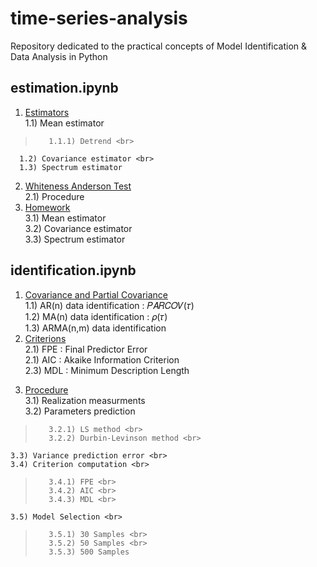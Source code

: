 # time-series-analysis
Repository dedicated to the practical concepts of Model Identification &amp; Data Analysis in Python

## estimation.ipynb
1.  <u>Estimators</u> <br>
      1.1) Mean estimator <br>
>        1.1.1) Detrend <br>
      1.2) Covariance estimator <br>
      1.3) Spectrum estimator
2.  <u>Whiteness Anderson Test</u> <br>
    2.1) Procedure
3.  <u>Homework</u> <br>
    3.1) Mean estimator <br>
    3.2) Covariance estimator <br>
    3.3) Spectrum estimator

## identification.ipynb
1.  <u>Covariance and Partial Covariance</u> <br>
    1.1)    AR(n) data identification : 𝑃𝐴𝑅𝐶𝑂𝑉(𝜏) <br>
    1.2)    MA(n) data identification : 𝜌(𝜏) <br>
    1.3)    ARMA(n,m) data identification
2.  <u>Criterions</u> <br>
    2.1)    FPE : Final Predictor Error <br>
    2.1)    AIC : Akaike Information Criterion <br>
    2.3)    MDL : Minimum Description Length
3)  <u>Procedure</u> <br>
    3.1) Realization measurments <br>
    3.2) Parameters prediction <br>
>        3.2.1) LS method <br>
>        3.2.2) Durbin-Levinson method <br>
    3.3) Variance prediction error <br>
    3.4) Criterion computation <br>
>        3.4.1) FPE <br>
>        3.4.2) AIC <br>
>        3.4.3) MDL <br>
    3.5) Model Selection <br>
>        3.5.1) 30 Samples <br>
>        3.5.2) 50 Samples <br>
>        3.5.3) 500 Samples
